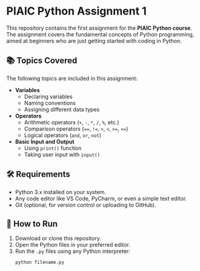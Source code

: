 # PIAIC Python Assignment 1

This repository contains the first assignment for the **PIAIC Python course**. The assignment covers the fundamental concepts of Python programming, aimed at beginners who are just getting started with coding in Python.

## 📚 Topics Covered

The following topics are included in this assignment:

- **Variables**
  - Declaring variables
  - Naming conventions
  - Assigning different data types
- **Operators**
  - Arithmetic operators (`+`, `-`, `*`, `/`, `%`, etc.)
  - Comparison operators (`==`, `!=`, `>`, `<`, `>=`, `<=`)
  - Logical operators (`and`, `or`, `not`)
- **Basic Input and Output**
  - Using `print()` function
  - Taking user input with `input()`

## 🛠 Requirements

- Python 3.x installed on your system.
- Any code editor like VS Code, PyCharm, or even a simple text editor.
- Git (optional, for version control or uploading to GitHub).

## 🚀 How to Run

1. Download or clone this repository.
2. Open the Python files in your preferred editor.
3. Run the `.py` files using any Python interpreter:
   ```bash
   python filename.py
